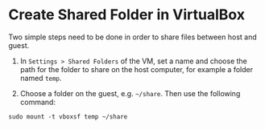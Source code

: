 # Create Shared Folder in VirtualBox

Two simple steps need to be done in order to share files between host and guest.

1. In `Settings > Shared Folders` of the VM, set a name and choose the path for the folder to share on the host computer, for example a folder named `temp`.

2. Choose a folder on the guest, e.g. `~/share`. Then use the following command:

```console
sudo mount -t vboxsf temp ~/share
```

